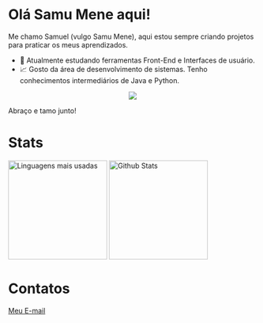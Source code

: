 # Olá Samu Mene aqui!
Me chamo Samuel (vulgo Samu Mene), aqui estou sempre criando projetos para praticar os meus aprendizados.
- 📝 Atualmente estudando ferramentas Front-End e Interfaces de usuário.
- 📈 Gosto da área de desenvolvimento de sistemas. Tenho conhecimentos intermediários de Java e Python.

<p align="center">
  <a>
    <img src="https://skillicons.dev/icons?i=python,java,mysql,html,css,js,react" />
  </a>
</p>

Abraço e tamo junto!
# Stats
<div style="display:inline-block;">
  <img src="https://github-readme-stats.vercel.app/api/top-langs/?username=SamuMeneDev&theme=cobalt&show_icons=true&hide_border=false&layout=compact" alt="Linguagens mais usadas" style="height:200px;">
  <img src="https://github-readme-stats.vercel.app/api?username=SamuMeneDev&theme=cobalt&show_icons=true&hide_border=false&count_private=false" alt="Github Stats" style="height:200px;">
</div>

# Contatos
<a href="mailto:samuelsantiago2222@gmail.com"> Meu E-mail</a>

<!-- 👋 Hi, I’m @SamuMeneDev
- 👀 I’m interested in learn the more used technologies.
- 🌱 I’m currently learning Front-End technologies.
- ⚡ Fun fact: my first programming language was Java.
-->
